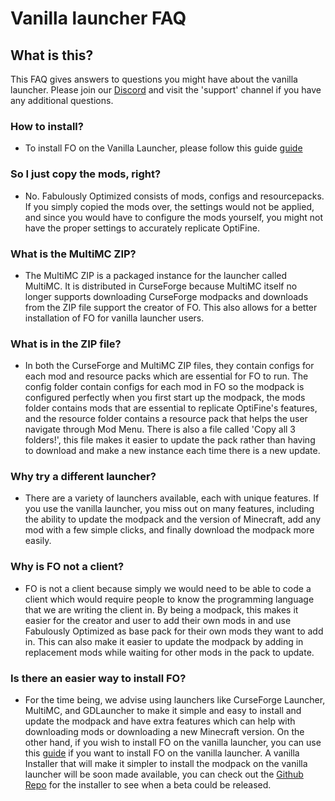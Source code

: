 # Vanilla launcher FAQ

## What is this?

This FAQ gives answers to questions you might have about the vanilla launcher. Please join our [Discord](https://discord.gg/yxaXtaQqdB) and visit the 'support' channel if you have any additional questions. 

### How to install?

- To install FO on the Vanilla Launcher, please follow this guide [guide](https://fabulously-optimized.gitbook.io/modpack/readme/install-instructions#minecraft-launcher-vanilla)

### So I just copy the mods, right?

- No. Fabulously Optimized consists of mods, configs and resourcepacks. If you simply copied the mods over, the settings would not be applied, and since you would have to configure the mods yourself, you might not have the proper settings to accurately replicate OptiFine.

### What is the MultiMC ZIP?

- The MultiMC ZIP is a packaged instance for the launcher called MultiMC. It is distributed in CurseForge because MultiMC itself no longer supports downloading CurseForge modpacks and downloads from the ZIP file support the creator of FO. This also allows for a better installation of FO for vanilla launcher users.

### What is in the ZIP file?

- In both the CurseForge and MultiMC ZIP files, they contain configs for each mod and resource packs which are essential for FO to run. The config folder contain configs for each mod in FO so the modpack is configured perfectly when you first start up the modpack, the mods folder contains mods that are essential to replicate OptiFine's features, and the resource folder contains a resource pack that helps the user navigate through Mod Menu. There is also a file called 'Copy all 3 folders!', this file makes it easier to update the pack rather than having to download and make a new instance each time there is a new update.

### Why try a different launcher?

- There are a variety of launchers available, each with unique features. If you use the vanilla launcher, you miss out on many features, including the ability to update the modpack and the version of Minecraft, add any mod with a few simple clicks, and finally download the modpack more easily.

### Why is FO not a client?

- FO is not a client because simply we would need to be able to code a client which would require people to know the programming language that we are writing the client in. By being a modpack, this makes it easier for the creator and user to add their own mods in and use Fabulously Optimized as base pack for their own mods they want to add in. This can also make it easier to update the modpack by adding in replacement mods while waiting for other mods in the pack to update.

### Is there an easier way to install FO?

- For the time being, we advise using launchers like CurseForge Launcher, MultiMC, and GDLauncher to make it simple and easy to install and update the modpack and have extra features which can help with downloading mods or downloading a new Minecraft version. On the other hand, if you wish to install FO on the vanilla launcher, you can use this [guide](https://fabulously-optimized.gitbook.io/modpack/readme/install-instructions#minecraft-launcher-vanilla) if you want to install FO on the vanilla launcher. A vanilla Installer that will make it simpler to install the modpack on the vanilla launcher will be soon made available, you can check out the [Github Repo](https://github.com/Fabulously-Optimized/vanilla-installer) for the installer to see when a beta could be released.
